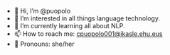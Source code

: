 - 👋 Hi, I’m @puopolo
- 👀 I’m interested in all things language technology.
- 🌱 I’m currently learning all about NLP. 
- 📫 How to reach me: cpuopolo001@ikasle.ehu.eus
- 🌈️️️️️️ Pronouns: she/her

<!---
puopolo/puopolo is a ✨ special ✨ repository because its `README.md` (this file) appears on your GitHub profile.
You can click the Preview link to take a look at your changes.
--->
